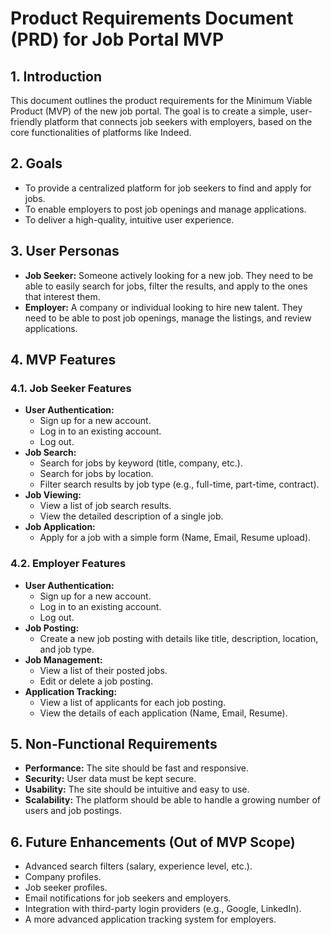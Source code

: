 
# Product Requirements Document (PRD) for Job Portal MVP

## 1. Introduction

This document outlines the product requirements for the Minimum Viable Product
(MVP) of the new job portal. The goal is to create a simple, user-friendly
platform that connects job seekers with employers, based on the core
functionalities of platforms like Indeed.

## 2. Goals

* To provide a centralized platform for job seekers to find and apply for jobs.
* To enable employers to post job openings and manage applications.
* To deliver a high-quality, intuitive user experience.

## 3. User Personas

* **Job Seeker:** Someone actively looking for a new job. They need to be able
  to easily search for jobs, filter the results, and apply to the ones that
  interest them.
* **Employer:** A company or individual looking to hire new talent. They need
  to be able to post job openings, manage the listings, and review applications.

## 4. MVP Features

### 4.1. Job Seeker Features

* **User Authentication:**
  * Sign up for a new account.
  * Log in to an existing account.
  * Log out.
* **Job Search:**
  * Search for jobs by keyword (title, company, etc.).
  * Search for jobs by location.
  * Filter search results by job type (e.g., full-time, part-time, contract).
* **Job Viewing:**
  * View a list of job search results.
  * View the detailed description of a single job.
* **Job Application:**
  * Apply for a job with a simple form (Name, Email, Resume upload).

### 4.2. Employer Features

* **User Authentication:**
  * Sign up for a new account.
  * Log in to an existing account.
  * Log out.
* **Job Posting:**
  * Create a new job posting with details like title, description, location,
    and job type.
* **Job Management:**
  * View a list of their posted jobs.
  * Edit or delete a job posting.
* **Application Tracking:**
  * View a list of applicants for each job posting.
  * View the details of each application (Name, Email, Resume).

## 5. Non-Functional Requirements

* **Performance:** The site should be fast and responsive.
* **Security:** User data must be kept secure.
* **Usability:** The site should be intuitive and easy to use.
* **Scalability:** The platform should be able to handle a growing number of
  users and job postings.

## 6. Future Enhancements (Out of MVP Scope)

* Advanced search filters (salary, experience level, etc.).
* Company profiles.
* Job seeker profiles.
* Email notifications for job seekers and employers.
* Integration with third-party login providers (e.g., Google, LinkedIn).
* A more advanced application tracking system for employers.
